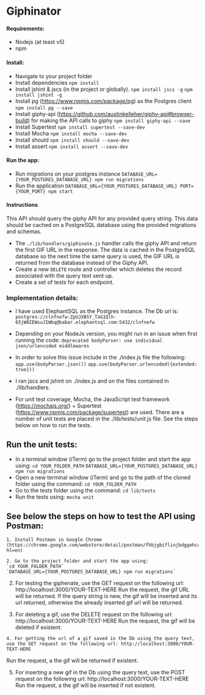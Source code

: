 # Giphinator

#### Requirements:
- Nodejs (at least v5)
- npm

#### Install:
  - Navigate to your project folder
  - Install dependencies
    `npm install`
  - Install jshint & jscs (in the project or globally).
    `npm install jscs -g`
    `npm install jshint -g`
  - Install pg (https://www.npmjs.com/package/pg) as the Postgres client
    `npm install pg --save`
  - Install giphy-api (https://github.com/austinkelleher/giphy-api#browser-build) for making the API calls to giphy
    `npm install giphy-api --save`
  - Install Supertest
    `npm install supertest --save-dev`
  - Install Mocha
    `npm install mocha --save-dev`
  - Install should
    `npm install should --save-dev`
  - Install assert
    `npm install assert --save-dev`

#### Run the app:
  - Run migrations on your postgres instance
    `DATABASE_URL={YOUR_POSTGRES_DATABASE_URL} npm run migrations`
  - Run the application
    `DATABASE_URL={YOUR_POSTGRES_DATABASE_URL} PORT={YOUR_PORT} npm start`

#### Instructions
This API should query the giphy API for any provided query string. This data should be cached on a PostgreSQL database using the provided migrations and schemas.

 - The `./lib/handlers/giphinate.js` handler calls the giphy API and return the first GIF URL in the response. The data is cached in the PostgreSQL database so the next time the same query is used, the GIF URL is returned from the database instead of the Giphy API.
 - Create a new `DELETE` route and controller which deletes the record associated with the query text sent up.
 - Create a set of tests for each endpoint.

### Implementation details:
- I have used ElephantSQL as the Postgres instance. The Db url is:
  `postgres://clnfnefw:ZpUJXBSY_TaG1Qlh-65jW8IEWsuJIWbq@babar.elephantsql.com:5432/clnfnefw`

- Depending on your NodeJs version, you might run in an issue when first running the code:
  `deprecated bodyParser: use individual json/urlencoded middlewares`
- In order to solve this issue include in the ./index.js file the following:
  `app.use(bodyParser.json())`
  `app.use(bodyParser.urlencoded({extended: true}))`

- I ran jscs and jshint on ./index.js and on the files contained in ./lib/handlers.

- For unit test coverage, Mocha, the JavaScript test framework (https://mochajs.org/) + Supertest (https://www.npmjs.com/package/supertest) are used. There are a number of unit tests are placed in the ./lib/tests/unit.js file. See the steps below on how to run the tests.


## Run the unit tests:
 - In a terminal window (iTerm) go to the project folder and start the app using:
  `cd YOUR_FOLDER_PATH`
  `DATABASE_URL={YOUR_POSTGRES_DATABASE_URL} npm run migrations`
 - Open a new terminal window (iTerm) and go to the path of the cloned folder using the command:
  `cd YOUR_FOLDER_PATH`
 - Go to the tests folder using the command:
  `cd lib/tests`
 - Run the tests using:
  `mocha unit`


## See below the steps on how to test the API using Postman: 	
	1. Install Postman in Google Chrome  (https://chrome.google.com/webstore/detail/postman/fhbjgbiflinjbdggehcddcbncdddomop?hl=en)

	2. Go to the project folder and start the app using:
    `cd YOUR_FOLDER_PATH`
    `DATABASE_URL={YOUR_POSTGRES_DATABASE_URL} npm run migrations`

  2. For testing the giphenate, use the GET request on the following url: http://localhost:3000/YOUR-TEXT-HERE
    Run the request, the gif URL will be returned. If the query string is new, the gif will be inserted and its url returned, otherwise the already inserted gif url will be returned.

  3. For deleting a gif, use the DELETE request on the following url: http://localhost:3000/YOUR-TEXT-HERE
    Run the request, the gif will be deleted if existent.

	4. For getting the url of a gif saved in the Db using the query text, use the GET request on the following url: http://localhost:3000/YOUR-TEXT-HERE
  Run the request, a the gif will be returned if existent.

  5. For inserting a new gif in the Db using the query text, use the POST request on the following url: http://localhost:3000/YOUR-TEXT-HERE
  Run the request, a the gif will be inserted if not existent.
